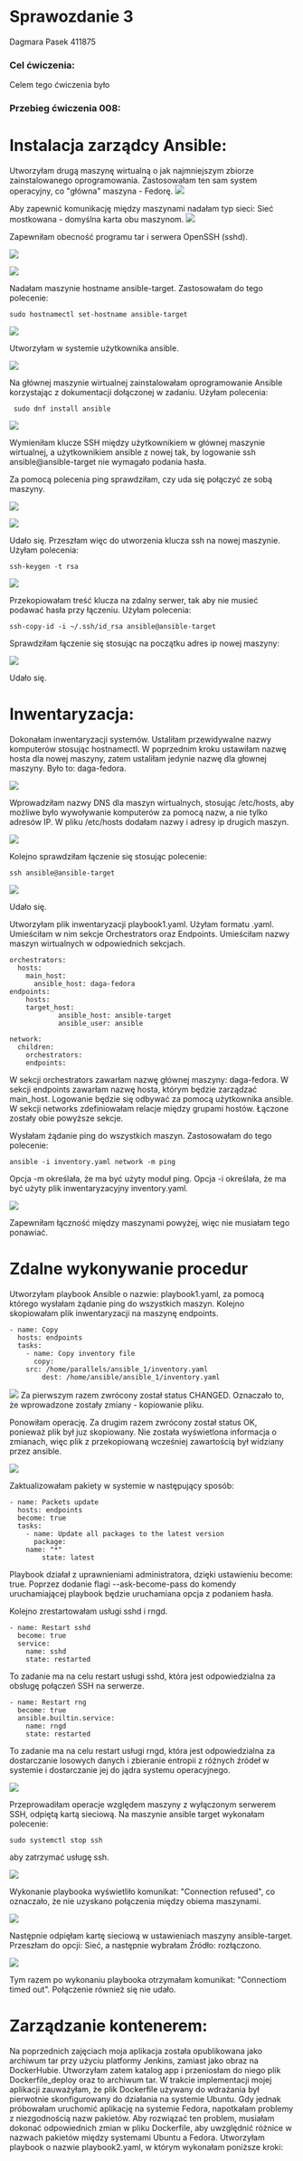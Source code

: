 # Sprawozdanie 3
Dagmara Pasek
411875

### Cel ćwiczenia:
Celem tego ćwiczenia było 

### Przebieg ćwiczenia 008:
# Instalacja zarządcy Ansible:
Utworzyłam drugą maszynę wirtualną o jak najmniejszym zbiorze zainstalowanego oprogramowania. 
Zastosowałam ten sam system operacyjny, co "główna" maszyna - Fedorę.
![](./screeny/4fedory.png)

Aby zapewnić komunikację między maszynami nadałam typ sieci: Sieć mostkowana - domyślna karta obu maszynom.
![](./screeny/4typsieci.png)

Zapewniłam obecność programu tar i serwera OpenSSH (sshd).

![](./screeny/4ssh.png)


![](./screeny/4tar.png)

Nadałam maszynie hostname ansible-target. 
Zastosowałam do tego polecenie:
```
sudo hostnamectl set-hostname ansible-target
```
![](./screeny/4at.png)

Utworzyłam w systemie użytkownika ansible.

![](./screeny/4user.png)

Na głównej maszynie wirtualnej zainstalowałam oprogramowanie Ansible korzystając z dokumentacji dołączonej w zadaniu. Użyłam polecenia:
```
 sudo dnf install ansible
```

![](./screeny/4av.png)

Wymieniłam klucze SSH między użytkownikiem w głównej maszynie wirtualnej, a użytkownikiem ansible z nowej tak, by logowanie ssh ansible@ansible-target nie wymagało podania hasła.

Za pomocą polecenia ping sprawdziłam, czy uda się połączyć ze sobą maszyny. 

![](./screeny/4ping.png)

![](./screeny/4ping2.png)

Udało się. Przeszłam więc do utworzenia klucza ssh na nowej maszynie. Użyłam polecenia:
```
ssh-keygen -t rsa
```

![](./screeny/4klucz.png)

Przekopiowałam treść klucza na zdalny serwer, tak aby nie musieć podawać hasła przy łączeniu. Użyłam polecenia:
```
ssh-copy-id -i ~/.ssh/id_rsa ansible@ansible-target
```

Sprawdziłam łączenie się stosując na początku adres ip nowej maszyny:

![](./screeny/4ip.png)

Udało się. 

# Inwentaryzacja:
Dokonałam inwentaryzacji systemów.
Ustaliłam przewidywalne nazwy komputerów stosując hostnamectl. W poprzednim kroku ustawiłam nazwę hosta dla nowej maszyny, zatem ustaliłam jedynie nazwę dla głownej maszyny. Było to: daga-fedora.

![](./screeny/4nazwa.png)

Wprowadziłam nazwy DNS dla maszyn wirtualnych, stosując /etc/hosts, aby możliwe było wywoływanie komputerów za pomocą nazw, a nie tylko adresów IP.
W pliku /etc/hosts dodałam nazwy i adresy ip drugich maszyn.

![](./screeny/4adr.png)

Kolejno sprawdziłam łączenie się stosując polecenie:

```
ssh ansible@ansible-target
```

![](./screeny/4ans.png)

Udało się.

Utworzyłam plik inwentaryzacji playbook1.yaml. Użyłam formatu .yaml. Umieściłam w nim sekcje Orchestrators oraz Endpoints. Umieściłam nazwy maszyn wirtualnych w odpowiednich sekcjach.
```
orchestrators:
  hosts:
    main_host:
      ansible_host: daga-fedora
endpoints:
    hosts:
	target_host:
            ansible_host: ansible-target
            ansible_user: ansible

network:
  children:
    orchestrators:
    endpoints:
```
W sekcji orchestrators zawarłam nazwę głównej maszyny: daga-fedora. W sekcji endpoints zawarłam nazwę hosta, którym będzie zarządzać main_host. Logowanie będzie się odbywać za pomocą użytkownika ansible. W sekcji networks zdefiniowałam relacje między grupami hostów. Łączone zostały obie powyższe sekcje. 

Wysłałam żądanie ping do wszystkich maszyn. Zastosowałam do tego polecenie:
```
ansible -i inventory.yaml network -m ping
```
Opcja -m określała, że ma być użyty moduł ping. 
Opcja -i określała, że ma być użyty plik inwentaryzacyjny inventory.yaml. 

![](./screeny/4inv.png)

Zapewniłam łączność między maszynami powyżej, więc nie musiałam tego ponawiać. 

# Zdalne wykonywanie procedur

Utworzyłam playbook Ansible o nazwie: playbook1.yaml, za pomocą którego wysłałam żądanie ping do wszystkich maszyn.
Kolejno skopiowałam plik inwentaryzacji na maszynę endpoints. 
```
- name: Copy
  hosts: endpoints
  tasks:
    - name: Copy inventory file
      copy:
	src: /home/parallels/ansible_1/inventory.yaml
        dest: /home/ansible/ansible_1/inventory.yaml

```
![](./screeny/4cp.png)
Za pierwszym razem zwrócony został status CHANGED. Oznaczało to, że wprowadzone zostały zmiany - kopiowanie pliku.

Ponowiłam operację. Za drugim razem zwrócony został status OK, ponieważ plik był juz skopiowany. Nie została wyświetlona informacja o zmianach, więc plik z przekopiowaną wcześniej zawartością był widziany przez ansible.

![](./screeny/4cp2.png)

Zaktualizowałam pakiety w systemie w następujący sposób:

```
- name: Packets update
  hosts: endpoints
  become: true
  tasks:
    - name: Update all packages to the latest version
      package:
	name: "*"
        state: latest
```
Playbook działał z uprawnieniami administratora, dzięki ustawieniu become: true. Poprzez dodanie flagi --ask-become-pass do komendy uruchamiającej playbook będzie uruchamiana opcja z podaniem hasła.

Kolejno zrestartowałam usługi sshd i rngd. 

```
- name: Restart sshd
  become: true
  service:
    name: sshd
    state: restarted
```
To zadanie ma na celu restart usługi sshd, która jest odpowiedzialna za obsługę połączeń SSH na serwerze.

```
- name: Restart rng
  become: true
  ansible.builtin.service:
    name: rngd
    state: restarted
```
 To zadanie ma na celu restart usługi rngd, która jest odpowiedzialna za dostarczanie losowych danych i zbieranie entropii z różnych źródeł w systemie i dostarczanie jej do jądra systemu operacyjnego.

 ![](./screeny/4res.png)

Przeprowadiłam operacje względem maszyny z wyłączonym serwerem SSH, odpiętą kartą sieciową.
Na maszynie ansible target wykonałam polecenie:
```
sudo systemctl stop ssh
```
aby zatrzymać usługę ssh. 

![](./screeny/4stop.png)

Wykonanie playbooka wyświetliło komunikat: "Connection refused", co oznaczało, że nie uzyskano połączenia między obiema maszynami. 

![](./screeny/4stop.png)

Następnie odpięłam kartę sieciową w ustawieniach maszyny ansible-target. Przeszłam do opcji: Sieć, a następnie wybrałam Źródło: rozłączono.

![](./screeny/4odp.png)

Tym razem po wykonaniu playbooka otrzymałam komunikat: "Connectiom timed out". Połączenie również się nie udało. 


# Zarządzanie kontenerem:

Na poprzednich zajęciach moja aplikacja została opublikowana jako archiwum tar przy użyciu platformy Jenkins, zamiast jako obraz na DockerHubie. Utworzyłam zatem katalog app i przeniosłam do niego plik Dockerfile_deploy oraz to archiwum tar. 
W trakcie implementacji mojej aplikacji zauważyłam, że plik Dockerfile używany do wdrażania był pierwotnie skonfigurowany do działania na systemie Ubuntu. Gdy jednak próbowałam uruchomić aplikację na systemie Fedora, napotkałam problemy z niezgodnością nazw pakietów. Aby rozwiązać ten problem, musiałam dokonać odpowiednich zmian w pliku Dockerfile, aby uwzględnić różnice w nazwach pakietów między systemami Ubuntu a Fedora.
Utworzyłam playbook o nazwie playbook2.yaml, w którym wykonałam poniższe kroki:


